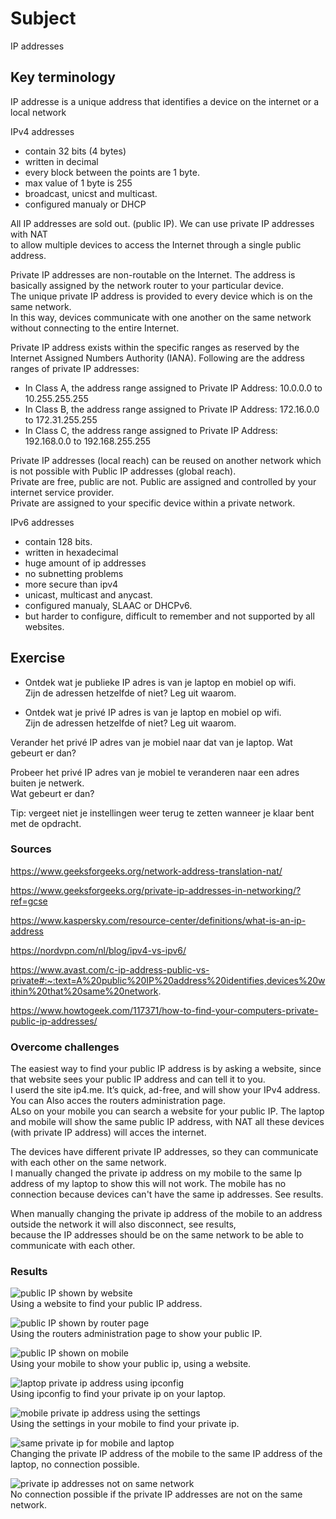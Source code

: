 # Subject
IP addresses

## Key terminology  
IP addresse is a unique address that identifies a device on the internet or a local network

IPv4 addresses  
- contain 32 bits (4 bytes)
- written in decimal  
- every block between the points are 1 byte.
- max value of 1 byte is 255
- broadcast, unicst and multicast. 
- configured manualy or DHCP 

All IP addresses are sold out. (public IP). We can use private IP addresses with NAT  
to allow multiple devices to access the Internet through a single public address.  

Private IP addresses are non-routable on the Internet. The address is basically assigned by the network router to your particular device.  
The unique private IP address is provided to every device which is on the same network.  
In this way, devices communicate with one another on the same network without connecting to the entire Internet.  

Private IP address exists within the specific ranges as reserved by the Internet Assigned Numbers Authority (IANA). Following are the address ranges of private IP addresses:  
- In Class A, the address range assigned to Private IP Address: 10.0.0.0 to 10.255.255.255
- In Class B, the address range assigned to Private IP Address: 172.16.0.0 to 172.31.255.255
- In Class C, the address range assigned to Private IP Address: 192.168.0.0 to 192.168.255.255  

Private IP addresses (local reach) can be reused on another network which is not possible with Public IP addresses (global reach).  
Private are free, public are not. Public are assigned and controlled by your internet service provider.  
Private are assigned to your specific device within a private network. 

IPv6 addresses
- contain 128 bits.
- written in hexadecimal  
- huge amount of ip addresses  
- no subnetting problems  
- more secure than ipv4  
- unicast, multicast and anycast.  
- configured manualy, SLAAC or DHCPv6. 
- but harder to configure, difficult to remember and not supported by all websites.  


## Exercise  
- Ontdek wat je publieke IP adres is van je laptop en mobiel op wifi.  
Zijn de adressen hetzelfde of niet? Leg uit waarom.  

- Ontdek wat je privé IP adres is van je laptop en mobiel op wifi.  
Zijn de adressen hetzelfde of niet? Leg uit waarom.  

Verander het privé IP adres van je mobiel naar dat van je laptop. Wat gebeurt er dan?  

Probeer het privé IP adres van je mobiel te veranderen naar een adres buiten je netwerk.  
Wat gebeurt er dan?

Tip: vergeet niet je instellingen weer terug te zetten wanneer je klaar bent met de opdracht.


### Sources
https://www.geeksforgeeks.org/network-address-translation-nat/  

https://www.geeksforgeeks.org/private-ip-addresses-in-networking/?ref=gcse  

https://www.kaspersky.com/resource-center/definitions/what-is-an-ip-address  

https://nordvpn.com/nl/blog/ipv4-vs-ipv6/  

https://www.avast.com/c-ip-address-public-vs-private#:~:text=A%20public%20IP%20address%20identifies,devices%20within%20that%20same%20network.  

https://www.howtogeek.com/117371/how-to-find-your-computers-private-public-ip-addresses/

### Overcome challenges
The easiest way to find your public IP address is by asking a website, since that website sees your public IP address and can tell it to you.  
I userd the site ip4.me. It’s quick, ad-free, and will show your IPv4 address. You can Also acces the routers administration page.  
ALso on your mobile you can search a website for your public IP. The laptop and mobile will show the same public IP address, with NAT all these devices (with private IP address) will acces the internet.  

The devices have different private IP addresses, so they can communicate with each other on the same network.  
I manually changed the private ip address on my mobile to the same Ip address of my laptop to show this will not work. The mobile has no connection because devices can't have the same ip addresses. See results.  

When manually changing the private ip address of the mobile to an address outside the network it will also disconnect, see results,  
because the IP addresses should be on the same network to be able to communicate with each other. 




### Results  
![public IP shown by website](https://raw.githubusercontent.com/Techgrounds-Cloud-9/cloud-9-karimtouzani24/main/00_includes/NTW/NTW_5/publicIPwebsite.png)  
Using a website to find your public IP address.  

![public IP shown by router page](https://raw.githubusercontent.com/Techgrounds-Cloud-9/cloud-9-karimtouzani24/main/00_includes/NTW/NTW_5/publicIProuter.png)  
Using the routers administration page to show your public IP.  

![public IP shown on mobile](https://raw.githubusercontent.com/Techgrounds-Cloud-9/cloud-9-karimtouzani24/main/00_includes/NTW/NTW_5/ipmobiel.png)   
Using your mobile to show your public ip, using a website.  

![laptop private ip address using ipconfig](https://raw.githubusercontent.com/Techgrounds-Cloud-9/cloud-9-karimtouzani24/main/00_includes/NTW/NTW_5/ipconfig%20ntw.png)   
Using ipconfig to find your private ip on your laptop.  



![mobile private ip address using the settings](https://github.com/Techgrounds-Cloud-9/cloud-9-karimtouzani24/blob/main/00_includes/NTW/NTW_5/private%20ip%20mobile.png)  
Using the settings in your mobile to find your private ip.  

![same private ip for mobile and laptop](https://raw.githubusercontent.com/Techgrounds-Cloud-9/cloud-9-karimtouzani24/main/00_includes/NTW/NTW_5/same%20ip%20mobile%20and%20laptop.png)  
Changing the private IP address of the mobile to the same IP address of the laptop, no connection possible.   


![private ip addresses not on same network](https://raw.githubusercontent.com/Techgrounds-Cloud-9/cloud-9-karimtouzani24/main/00_includes/NTW/NTW_5/mobile%20extern%20private%20ip.png)  
No connection possible if the private IP addresses are not on the same network. 
